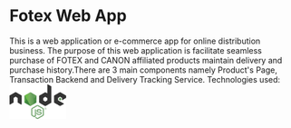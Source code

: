 # Fotex Web App
This is a web application or e-commerce app for online distribution business. The purpose of this web application is facilitate seamless purchase of FOTEX and CANON affiliated products maintain delivery and purchase history.There are 3 main components namely Product's Page, Transaction Backend and Delivery Tracking Service.
Technologies used:
<img src="images\nodejs.png" alt="Node.js Logo" width="100">